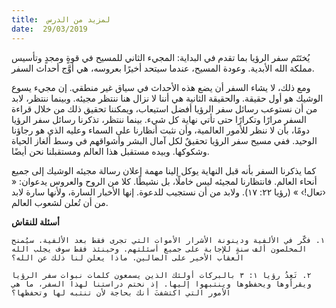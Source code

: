 ```yaml
---
title:  لمزيد من الدرس
date:  29/03/2019
---
```


يُختَتَم سفر الرؤيا بما تقدم في البداية: المجيء الثاني للمسيح في قوةٍ ومجدٍ وتأسيس مملكة الله الأبدية. وعودة المسيح، عندما سيتحد أخيرًا بعروسه، هي أوَّج أحداث السفر.

ومع ذلك، لا يشاء السفر أن يضع هذه الأحداث في سياق غير منطقي. إن مجيء يسوع الوشيك هو أول حقيقة. والحقيقة الثانية هي أننا لا نزال هنا ننتظر مجيئه. وبينما ننتظر، لابد من أن نستوعب رسائل سفر الرؤيا أفضل استيعاب، ويمكننا تحقيق ذلك من خلال قراءة السفر مرارًا وتكرارًا حتى تأتي نهاية كل شيء. بينما ننتظر، تذكرنا رسائل سفر الرؤيا دومًا، بأن لا ننظر للأمور العالمية، وأن نثبت أنظارنا على السماء وعليه الذي هو رجاؤنا الوحيد. ففي مسيح سفر الرؤيا تحقيقٌ لكل آمال البشر وأشواقهم في وسط ألغاز الحياة وشكوكها. وبيده مستقبل هذا العالم ومستقبلنا نحن أيضًا.

كما يذكرنا السفر بأنه قبل النهاية يوكل إلينا مهمة إعلان رسالة مجيئه الوشيك إلى جميع أنحاء العالم. فانتظارنا لمجيئه ليس خاملًا، بل نشيطًا. كلا من الروح والعروس يدعوان: « ‹تعال!› » (رؤيا ٢٢: ١٧). ولابد من أن نستجيب للدعوة. إنها الأخبار السارة، ولأنها سارة لابد من أن تُعلن لشعوب العالم.

**أسئلة للنقاش**

`١. فكّر في الألفية ودينونة الأشرار الأموات التي تجرى فقط بعد الألفية. سيُمنح المخلصون ألف سنةٍ للإجابة على جميع أسئلتهم. وحينئذ فقط سوف يجلب الله العقاب الأخير على الضالين. ماذا يعلن لنا ذلك عن الله؟`

`٢. تَعِدُ رؤيا ١: ٣ بالبركات أولئك الذين يسمعون كلمات نبوات سفر الرؤيا ويقرأوها ويحفظوها وينتبهوا إليها. إذ نختم دراستنا لهذا السفر، ما هي الأمور التي اكتشفتَ أنك بحاجة لأن تنتبه لها وتحفظها؟`